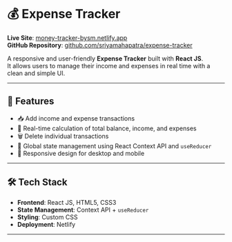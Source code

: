 # 💰 Expense Tracker

**Live Site**: [money-tracker-bysm.netlify.app](https://money-tracker-bysm.netlify.app/)  
**GitHub Repository**: [github.com/sriyamahapatra/expense-tracker](https://github.com/sriyamahapatra/expense-tracker)

A responsive and user-friendly **Expense Tracker** built with **React JS**.  
It allows users to manage their income and expenses in real time with a clean and simple UI.

---

## 🚀 Features

- 📥 Add income and expense transactions  
- 🧮 Real-time calculation of total balance, income, and expenses  
- 🗑️ Delete individual transactions  
- 🧠 Global state management using React Context API and `useReducer`  
- 📱 Responsive design for desktop and mobile  

---

## 🛠️ Tech Stack

- **Frontend**: React JS, HTML5, CSS3  
- **State Management**: Context API + `useReducer`  
- **Styling**: Custom CSS  
- **Deployment**: Netlify  

---
